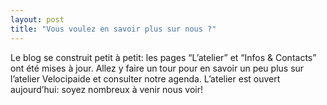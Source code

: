 ```yaml
---
layout: post
title: "Vous voulez en savoir plus sur nous ?"
---
```



Le blog se construit petit à petit: les pages “L’atelier” et “Infos &amp; Contacts” ont été mises à jour. Allez y faire un tour pour en savoir un peu plus sur l’atelier Velocipaide et consulter notre agenda.
L’atelier est ouvert aujourd’hui: soyez nombreux à venir nous voir!
